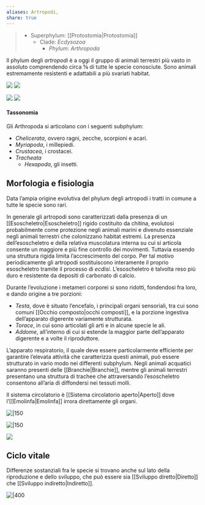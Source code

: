 ```yaml
---
aliases: Artropodi,
share: true
---
```

> - Superphylum: [[Protostomia|Protostomia]]
> 	- Clade: *Ecdysozoa*
> 		- *Phylum*: *Arthropoda*

Il phylum degli *artropodi* è a oggi il gruppo di animali terrestri più vasto in assoluto comprendendo circa ⅚ di tutte le specie conosciute.
Sono animali estremamente resistenti e adattabili a più svariati habitat.

![](cdabf67528822bbfc6f6b029010a4c54_MD5%201.png)
![](4163eb35f87f8fdd134d3dc6a3e84b64_MD5%201.png)

![](5cf64375d7822ddffa50073117f9770a_MD5%201.png)
![](30c68d5c6fb5980e3ba3d9ab2db036a3_MD5%201.png)

#### Tassonomia
Gli Arthropoda si articolano con i seguenti subphylum:
- *Chelicerata*, ovvero ragni, zecche, scorpioni e acari.
-  *Myriapoda*, i millepiedi.
- *Crustacea*, i crostacei.
- *Tracheata*
	- *Hexapoda*, gli insetti.

## Morfologia e fisiologia
Data l’ampia origine evolutiva del phylum degli artropodi i tratti in comune a tutte le specie sono rari.

In generale gli artropodi sono caratterizzati dalla presenza di un [[Esoscheletro|Esoscheletro]] rigido costituito da chitina, evolutosi probabilmente come protezione negli animali marini e divenuto essenziale negli animali terrestri che colonizzano habitat estremi.
La presenza dell’esoscheletro e della relativa muscolatura interna su cui si articola consente un maggiore e più fine controllo dei movimenti. 
Tuttavia essendo una struttura rigida limita l’accrescimento del corpo. Per tal motivo periodicamente gli artropodi sostituiscono interamente il proprio esoscheletro tramite il processo di *ecdisi*.
L’esoscheletro è talvolta reso più duro e resistente da depositi di carbonato di calcio.

Durante l’evoluzione i metameri corporei si sono ridotti, fondendosi fra loro, e dando origine a tre porzioni:
- *Testa*, dove è situato l’encefalo, i principali organi sensoriali, tra cui sono comuni [[Occhio composto|occhi composti]], e la porzione ingestiva dell’apparato digerente variamente strutturata.
- *Torace*, in cui sono articolati gli arti e in alcune specie le ali.
- *Addome*, all’interno di cui si estende la maggior parte dell’apparato digerente e a volte il riproduttore.

L’apparato respiratorio, il quale deve essere particolarmente efficiente per garantire l’elevata attività che caratterizza questi animali, può essere strutturato in vario modo nei differenti subphylum. Negli animali acquatici saranno presenti delle [[Branchie|Branchie]], mentre gli animali terrestri presentano una struttura di trachee che attraversando l’esoscheletro consentono all’aria di diffondersi nei tessuti molli.

Il sistema circolatorio è [[Sistema circolatorio aperto|Aperto]] dove l’[[Emolinfa|Emolinfa]] irrora direttamente gli organi.

![|150](ff02d90d99d451a8b3f3b08fc8cd187d_MD5%201.png)

![|150](1d9a919c4d995f909325dd17690c4065_MD5%201.png)

![](a430b9712aeed6903296690c66980e9b_MD5%201.png)

## Ciclo vitale
Differenze sostanziali fra le specie si trovano anche sul lato della riproduzione e dello sviluppo, che può essere sia [[Sviluppo diretto|Diretto]] che [[Sviluppo indiretto|Indiretto]].

![|400](7b0e5b94b10fe86a97eea9d427b68ccd_MD5%201.png)